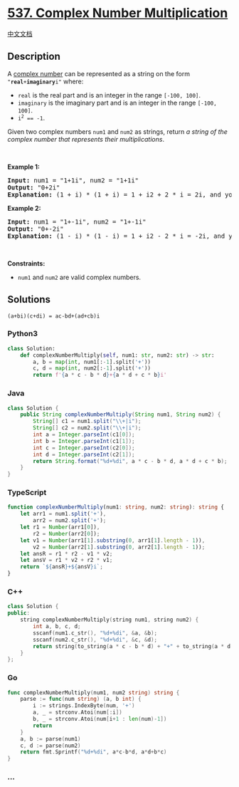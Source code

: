 # [537. Complex Number Multiplication](https://leetcode.com/problems/complex-number-multiplication)

[中文文档](/solution/0500-0599/0537.Complex%20Number%20Multiplication/README.md)

## Description

<p>A <a href="https://en.wikipedia.org/wiki/Complex_number" target="_blank">complex number</a> can be represented as a string on the form <code>&quot;<strong>real</strong>+<strong>imaginary</strong>i&quot;</code> where:</p>

<ul>
	<li><code>real</code> is the real part and is an integer in the range <code>[-100, 100]</code>.</li>
	<li><code>imaginary</code> is the imaginary part and is an integer in the range <code>[-100, 100]</code>.</li>
	<li><code>i<sup>2</sup> == -1</code>.</li>
</ul>

<p>Given two complex numbers <code>num1</code> and <code>num2</code> as strings, return <em>a string of the complex number that represents their multiplications</em>.</p>

<p>&nbsp;</p>
<p><strong class="example">Example 1:</strong></p>

<pre>
<strong>Input:</strong> num1 = &quot;1+1i&quot;, num2 = &quot;1+1i&quot;
<strong>Output:</strong> &quot;0+2i&quot;
<strong>Explanation:</strong> (1 + i) * (1 + i) = 1 + i2 + 2 * i = 2i, and you need convert it to the form of 0+2i.
</pre>

<p><strong class="example">Example 2:</strong></p>

<pre>
<strong>Input:</strong> num1 = &quot;1+-1i&quot;, num2 = &quot;1+-1i&quot;
<strong>Output:</strong> &quot;0+-2i&quot;
<strong>Explanation:</strong> (1 - i) * (1 - i) = 1 + i2 - 2 * i = -2i, and you need convert it to the form of 0+-2i.
</pre>

<p>&nbsp;</p>
<p><strong>Constraints:</strong></p>

<ul>
	<li><code>num1</code> and <code>num2</code> are valid complex numbers.</li>
</ul>

## Solutions

`(a+bi)(c+di) = ac-bd+(ad+cb)i`

<!-- tabs:start -->

### **Python3**

```python
class Solution:
    def complexNumberMultiply(self, num1: str, num2: str) -> str:
        a, b = map(int, num1[:-1].split('+'))
        c, d = map(int, num2[:-1].split('+'))
        return f'{a * c - b * d}+{a * d + c * b}i'
```

### **Java**

```java
class Solution {
    public String complexNumberMultiply(String num1, String num2) {
        String[] c1 = num1.split("\\+|i");
        String[] c2 = num2.split("\\+|i");
        int a = Integer.parseInt(c1[0]);
        int b = Integer.parseInt(c1[1]);
        int c = Integer.parseInt(c2[0]);
        int d = Integer.parseInt(c2[1]);
        return String.format("%d+%di", a * c - b * d, a * d + c * b);
    }
}
```

### **TypeScript**

```ts
function complexNumberMultiply(num1: string, num2: string): string {
    let arr1 = num1.split('+'),
        arr2 = num2.split('+');
    let r1 = Number(arr1[0]),
        r2 = Number(arr2[0]);
    let v1 = Number(arr1[1].substring(0, arr1[1].length - 1)),
        v2 = Number(arr2[1].substring(0, arr2[1].length - 1));
    let ansR = r1 * r2 - v1 * v2;
    let ansV = r1 * v2 + r2 * v1;
    return `${ansR}+${ansV}i`;
}
```

### **C++**

```cpp
class Solution {
public:
    string complexNumberMultiply(string num1, string num2) {
        int a, b, c, d;
        sscanf(num1.c_str(), "%d+%di", &a, &b);
        sscanf(num2.c_str(), "%d+%di", &c, &d);
        return string(to_string(a * c - b * d) + "+" + to_string(a * d + c * b) + "i");
    }
};
```

### **Go**

```go
func complexNumberMultiply(num1, num2 string) string {
	parse := func(num string) (a, b int) {
		i := strings.IndexByte(num, '+')
		a, _ = strconv.Atoi(num[:i])
		b, _ = strconv.Atoi(num[i+1 : len(num)-1])
		return
	}
	a, b := parse(num1)
	c, d := parse(num2)
	return fmt.Sprintf("%d+%di", a*c-b*d, a*d+b*c)
}
```

### **...**

```

```

<!-- tabs:end -->

